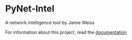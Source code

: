 # PyNet-Intel
A network intelligence tool by Jamie Weiss

For information about this project, read the [documentation](https://pynet-intel.readthedocs.io/)

